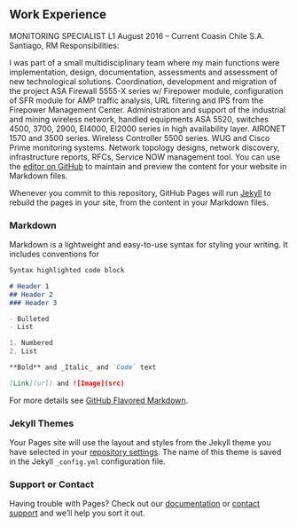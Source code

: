 ## Work Experience

MONITORING SPECIALIST L1						                                      August 2016 – Current
Coasin Chile S.A.						             		              	              Santiago, RM
Responsibilities: 

I was part of a small multidisciplinary team where my main functions were implementation, design, documentation, assessments and assessment of new technological solutions. Coordination, development and migration of the project ASA Firewall 5555-X series w/ Firepower module, configuration of SFR module for AMP traffic analysis, URL filtering and IPS from the Firepower Management Center. Administration and support of the industrial and mining wireless network, handled equipments ASA 5520, switches 4500, 3700, 2900, EI4000, EI2000 series in high availability layer. AIRONET 1570 and 3500 series. Wireless Controller 5500 series. WUG and Cisco Prime monitoring systems. Network topology designs, network discovery, infrastructure reports, RFCs, Service NOW management tool.
You can use the [editor on GitHub](https://github.com/calderonalexis/resume/edit/master/README.md) to maintain and preview the content for your website in Markdown files.

Whenever you commit to this repository, GitHub Pages will run [Jekyll](https://jekyllrb.com/) to rebuild the pages in your site, from the content in your Markdown files.

### Markdown

Markdown is a lightweight and easy-to-use syntax for styling your writing. It includes conventions for

```markdown
Syntax highlighted code block

# Header 1
## Header 2
### Header 3

- Bulleted
- List

1. Numbered
2. List

**Bold** and _Italic_ and `Code` text

[Link](url) and ![Image](src)
```

For more details see [GitHub Flavored Markdown](https://guides.github.com/features/mastering-markdown/).

### Jekyll Themes

Your Pages site will use the layout and styles from the Jekyll theme you have selected in your [repository settings](https://github.com/calderonalexis/resume/settings). The name of this theme is saved in the Jekyll `_config.yml` configuration file.

### Support or Contact

Having trouble with Pages? Check out our [documentation](https://help.github.com/categories/github-pages-basics/) or [contact support](https://github.com/contact) and we’ll help you sort it out.
